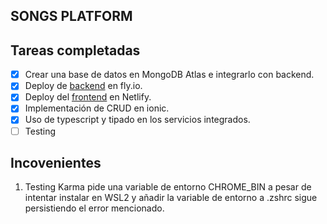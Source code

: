 ## SONGS PLATFORM

## Tareas completadas

- [x] Crear una base de datos en MongoDB Atlas e integrarlo con backend.
- [x] Deploy de [backend](https://github.com/cheems-dev/ntt-back) en fly.io.
- [x] Deploy del [frontend](https://beautiful-crumble-e48f83.netlify.app/) en Netlify.
- [x] Implementación de CRUD en ionic.
- [x] Uso de typescript y tipado en los servicios integrados.
- [ ] Testing

## Incovenientes
1. Testing
Karma pide una variable de entorno CHROME_BIN a pesar de intentar instalar en WSL2 y añadir la variable de entorno a .zshrc sigue persistiendo el error mencionado.
